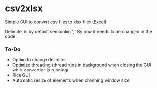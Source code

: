 # csv2xlsx
Simple GUI to convert csv files to xlsx files (Excel)

Delimiter is by default semicolon ';'
By now it needs to be changed in the code.


### To-Do
* Option to change delimiter
* Optimize threading (thread runs in background when closing the GUI while convertion is running)
* Rice GUI
* Automatic resize of elements when chanhing window size